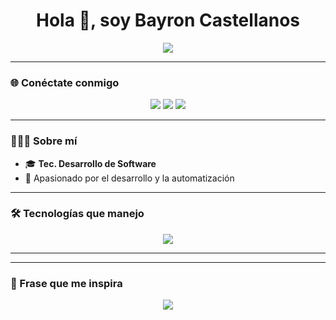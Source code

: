 <h1 align="center">Hola 👋, soy Bayron Castellanos</h1>

<p align="center">
  <img src="https://readme-typing-svg.herokuapp.com?font=Fira+Code&size=25&duration=3000&pause=1000&color=62BF71&center=true&vCenter=true&width=500&lines=Bienvenido+a+mi+perfil+de+GitHub;Soy+Desarrollador+Full+Stack;Amante+de+la+Automatización;Siempre+aprendiendo+🚀" />
</p>

---

### 🌐 Conéctate conmigo
<p align="center">
  <a href="https://www.linkedin.com/in/bayron-steven-castellanos-lopez-a94096332" target="_blank"><img src="https://img.shields.io/badge/LinkedIn-0077B5?style=for-the-badge&logo=linkedin&logoColor=white"/></a>
  <a href="bayron.castellanos@utp.edu.co" target="_blank"><img src="https://img.shields.io/badge/Gmail-D14836?style=for-the-badge&logo=gmail&logoColor=white"/></a>
  <a href="https://www.instagram.com/bayron.castellanos" target="_blank"><img src="https://img.shields.io/badge/Instagram-E4405F?style=for-the-badge&logo=instagram&logoColor=white"/></a>
</p>

---

### 👨🏻‍💻 Sobre mí
- 🎓 **Tec. Desarrollo de Software**
- 🚀 Apasionado por el desarrollo y la automatización      

---

### 🛠 Tecnologías que manejo
<p align="center">
  <img src="https://skillicons.dev/icons?i=java,py,js,html,css,mysql,git,github,linux" />
</p>

---


---

### 🚀 Frase que me inspira
<p align="center">
  <img src="https://readme-typing-svg.herokuapp.com?font=Fira+Code&size=20&duration=4000&pause=1000&color=F7A41D&center=true&width=600&lines=El+mejor+momento+para+comenzar+fue+ayer...;El+segundo+mejor+momento+es+hoy+🔥" />
</p>
